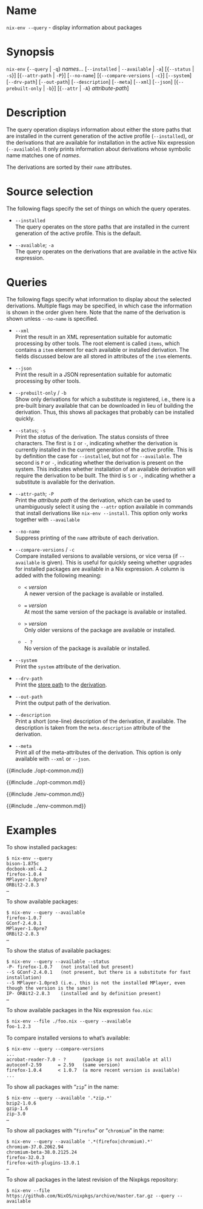 # Name

`nix-env --query` - display information about packages

# Synopsis

`nix-env` {`--query` | `-q`} *names…*
  [`--installed` | `--available` | `-a`]
  [{`--status` | `-s`}]
  [{`--attr-path` | `-P`}]
  [`--no-name`]
  [{`--compare-versions` | `-c`}]
  [`--system`]
  [`--drv-path`]
  [`--out-path`]
  [`--description`]
  [`--meta`]
  [`--xml`]
  [`--json`]
  [{`--prebuilt-only` | `-b`}]
  [{`--attr` | `-A`} *attribute-path*]

# Description

The query operation displays information about either the store paths
that are installed in the current generation of the active profile
(`--installed`), or the derivations that are available for installation
in the active Nix expression (`--available`). It only prints information
about derivations whose symbolic name matches one of *names*.

The derivations are sorted by their `name` attributes.

# Source selection

The following flags specify the set of things on which the query
operates.

  - `--installed`\
    The query operates on the store paths that are installed in the
    current generation of the active profile. This is the default.

  - `--available`; `-a`\
    The query operates on the derivations that are available in the
    active Nix expression.

# Queries

The following flags specify what information to display about the
selected derivations. Multiple flags may be specified, in which case the
information is shown in the order given here. Note that the name of the
derivation is shown unless `--no-name` is specified.

  - `--xml`\
    Print the result in an XML representation suitable for automatic
    processing by other tools. The root element is called `items`, which
    contains a `item` element for each available or installed
    derivation. The fields discussed below are all stored in attributes
    of the `item` elements.

  - `--json`\
    Print the result in a JSON representation suitable for automatic
    processing by other tools.

  - `--prebuilt-only` / `-b`\
    Show only derivations for which a substitute is registered, i.e.,
    there is a pre-built binary available that can be downloaded in lieu
    of building the derivation. Thus, this shows all packages that
    probably can be installed quickly.

  - `--status`; `-s`\
    Print the *status* of the derivation. The status consists of three
    characters. The first is `I` or `-`, indicating whether the
    derivation is currently installed in the current generation of the
    active profile. This is by definition the case for `--installed`,
    but not for `--available`. The second is `P` or `-`, indicating
    whether the derivation is present on the system. This indicates
    whether installation of an available derivation will require the
    derivation to be built. The third is `S` or `-`, indicating whether
    a substitute is available for the derivation.

  - `--attr-path`; `-P`\
    Print the *attribute path* of the derivation, which can be used to
    unambiguously select it using the `--attr` option available in
    commands that install derivations like `nix-env --install`. This
    option only works together with `--available`

  - `--no-name`\
    Suppress printing of the `name` attribute of each derivation.

  - `--compare-versions` / `-c`\
    Compare installed versions to available versions, or vice versa (if
    `--available` is given). This is useful for quickly seeing whether
    upgrades for installed packages are available in a Nix expression. A
    column is added with the following meaning:

      - `<` *version*\
        A newer version of the package is available or installed.

      - `=` *version*\
        At most the same version of the package is available or
        installed.

      - `>` *version*\
        Only older versions of the package are available or installed.

      - `- ?`\
        No version of the package is available or installed.

  - `--system`\
    Print the `system` attribute of the derivation.

  - `--drv-path`\
    Print the [store path] to the [derivation].

    [store path]: @docroot@/glossary.md#gloss-store-path
    [derivation]: @docroot@/glossary.md#gloss-derivation

  - `--out-path`\
    Print the output path of the derivation.

  - `--description`\
    Print a short (one-line) description of the derivation, if
    available. The description is taken from the `meta.description`
    attribute of the derivation.

  - `--meta`\
    Print all of the meta-attributes of the derivation. This option is
    only available with `--xml` or `--json`.

{{#include ./opt-common.md}}

{{#include ../opt-common.md}}

{{#include ./env-common.md}}

{{#include ../env-common.md}}

# Examples

To show installed packages:

```console
$ nix-env --query
bison-1.875c
docbook-xml-4.2
firefox-1.0.4
MPlayer-1.0pre7
ORBit2-2.8.3
…
```

To show available packages:

```console
$ nix-env --query --available
firefox-1.0.7
GConf-2.4.0.1
MPlayer-1.0pre7
ORBit2-2.8.3
…
```

To show the status of available packages:

```console
$ nix-env --query --available --status
-P- firefox-1.0.7   (not installed but present)
--S GConf-2.4.0.1   (not present, but there is a substitute for fast installation)
--S MPlayer-1.0pre3 (i.e., this is not the installed MPlayer, even though the version is the same!)
IP- ORBit2-2.8.3    (installed and by definition present)
…
```

To show available packages in the Nix expression `foo.nix`:

```console
$ nix-env --file ./foo.nix --query --available
foo-1.2.3
```

To compare installed versions to what’s available:

```console
$ nix-env --query --compare-versions
...
acrobat-reader-7.0 - ?      (package is not available at all)
autoconf-2.59      = 2.59   (same version)
firefox-1.0.4      < 1.0.7  (a more recent version is available)
...
```

To show all packages with “`zip`” in the name:

```console
$ nix-env --query --available '.*zip.*'
bzip2-1.0.6
gzip-1.6
zip-3.0
…
```

To show all packages with “`firefox`” or “`chromium`” in the name:

```console
$ nix-env --query --available '.*(firefox|chromium).*'
chromium-37.0.2062.94
chromium-beta-38.0.2125.24
firefox-32.0.3
firefox-with-plugins-13.0.1
…
```

To show all packages in the latest revision of the Nixpkgs repository:

```console
$ nix-env --file https://github.com/NixOS/nixpkgs/archive/master.tar.gz --query --available
```

